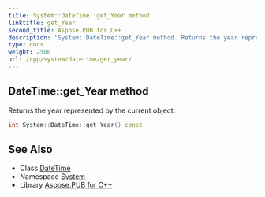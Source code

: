 ```yaml
---
title: System::DateTime::get_Year method
linktitle: get_Year
second_title: Aspose.PUB for C++
description: 'System::DateTime::get_Year method. Returns the year represented by the current object in C++.'
type: docs
weight: 2500
url: /cpp/system/datetime/get_year/
---
```

## DateTime::get_Year method


Returns the year represented by the current object.

```cpp
int System::DateTime::get_Year() const
```

## See Also

* Class [DateTime](../)
* Namespace [System](../../)
* Library [Aspose.PUB for C++](../../../)
